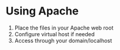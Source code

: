 # Using Apache

1. Place the files in your Apache web root
2. Configure virtual host if needed
3. Access through your domain/localhost
